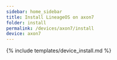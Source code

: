 ```yaml
---
sidebar: home_sidebar
title: Install LineageOS on axon7
folder: install
permalink: /devices/axon7/install
device: axon7
---
```

{% include templates/device_install.md %}

